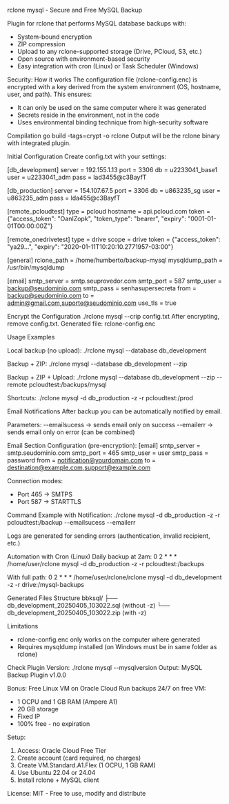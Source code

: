 rclone mysql - Secure and Free MySQL Backup

Plugin for rclone that performs MySQL database backups with:
- System-bound encryption
- ZIP compression
- Upload to any rclone-supported storage (Drive, PCloud, S3, etc.)
- Open source with environment-based security
- Easy integration with cron (Linux) or Task Scheduler (Windows)

Security: How it works
The configuration file (rclone-config.enc) is encrypted with a key derived from the system environment (OS, hostname, user, and path). This ensures:
- It can only be used on the same computer where it was generated
- Secrets reside in the environment, not in the code
- Uses environmental binding technique from high-security software

Compilation
go build -tags=crypt -o rclone
Output will be the rclone binary with integrated plugin.

Initial Configuration
Create config.txt with your settings:

[db_development]
server = 192.155.1.13
port = 3306
db = u2233041_base1
user = u2233041_adm
pass = lad3455@c3BayfT

[db_production]
server = 154.107.67.5
port = 3306
db = u863235_sg
user = u863235_adm
pass = lda455@c3BayfT

[remote_pcloudtest]
type = pcloud
hostname = api.pcloud.com
token = {"access_token": "OanIZopk", "token_type": "bearer", "expiry": "0001-01-01T00:00:00Z"}

[remote_onedrivetest]
type = drive
scope = drive
token = {"access_token": "ya29...", "expiry": "2020-01-11T10:20:10.2771957-03:00"}

[general]
rclone_path = /home/humberto/backup-mysql
mysqldump_path = /usr/bin/mysqldump

[email]
smtp_server = smtp.seuprovedor.com
smtp_port = 587
smtp_user = backup@seudominio.com
smtp_pass = senhasupersecreta
from = backup@seudominio.com
to = admin@gmail.com,suporte@seudominio.com
use_tls = true

Encrypt the Configuration
./rclone mysql --crip config.txt
After encrypting, remove config.txt. Generated file: rclone-config.enc

Usage Examples

Local backup (no upload):
./rclone mysql --database db_development

Backup + ZIP:
./rclone mysql --database db_development --zip

Backup + ZIP + Upload:
./rclone mysql --database db_development --zip --remote pcloudtest:/backups/mysql

Shortcuts:
./rclone mysql -d db_production -z -r pcloudtest:/prod

Email Notifications
After backup you can be automatically notified by email.

Parameters:
--emailsucess → sends email only on success
--emailerr → sends email only on error (can be combined)

Email Section Configuration (pre-encryption):
[email]
smtp_server = smtp.seudominio.com
smtp_port = 465
smtp_user = user
smtp_pass = password
from = notification@yourdomain.com
to = destination@example.com,support@example.com

Connection modes:
- Port 465 → SMTPS
- Port 587 → STARTTLS

Command Example with Notification:
./rclone mysql -d db_production -z -r pcloudtest:/backup --emailsucess --emailerr

Logs are generated for sending errors (authentication, invalid recipient, etc.)

Automation with Cron (Linux)
Daily backup at 2am:
0 2 * * * /home/user/rclone mysql -d db_production -z -r pcloudtest:/backups

With full path:
0 2 * * * /home/user/rclone/rclone mysql -d db_development -z -r drive:/mysql-backups

Generated Files Structure
bbksql/
├── db_development_20250405_103022.sql    (without -z)
└── db_development_20250405_103022.zip    (with -z)

Limitations
- rclone-config.enc only works on the computer where generated
- Requires mysqldump installed (on Windows must be in same folder as rclone)

Check Plugin Version:
./rclone mysql --mysqlversion
Output: MySQL Backup Plugin v1.0.0

Bonus: Free Linux VM on Oracle Cloud
Run backups 24/7 on free VM:
- 1 OCPU and 1 GB RAM (Ampere A1)
- 20 GB storage
- Fixed IP
- 100% free - no expiration

Setup:
1. Access: Oracle Cloud Free Tier
2. Create account (card required, no charges)
3. Create VM.Standard.A1.Flex (1 OCPU, 1 GB RAM)
4. Use Ubuntu 22.04 or 24.04
5. Install rclone + MySQL client

License: MIT - Free to use, modify and distribute
